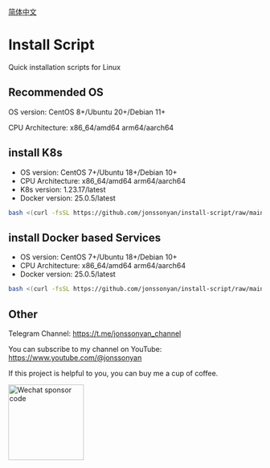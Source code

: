 [简体中文](README_ZH.md)

# Install Script

Quick installation scripts for Linux

## Recommended OS

OS version: CentOS 8+/Ubuntu 20+/Debian 11+

CPU Architecture: x86_64/amd64 arm64/aarch64

## install K8s

- OS version: CentOS 7+/Ubuntu 18+/Debian 10+
- CPU Architecture: x86_64/amd64 arm64/aarch64
- K8s version: 1.23.17/latest
- Docker version: 25.0.5/latest

```bash
bash <(curl -fsSL https://github.com/jonssonyan/install-script/raw/main/k8s-install.sh)
```

## install Docker based Services

- OS version: CentOS 7+/Ubuntu 18+/Debian 10+
- CPU Architecture: x86_64/amd64 arm64/aarch64
- Docker version: 25.0.5/latest

```bash
bash <(curl -fsSL https://github.com/jonssonyan/install-script/raw/main/docker-install.sh)
```

## Other

Telegram Channel: https://t.me/jonssonyan_channel

You can subscribe to my channel on YouTube: https://www.youtube.com/@jonssonyan

If this project is helpful to you, you can buy me a cup of coffee.

<img src="https://github.com/jonssonyan/install-script/assets/46235235/cce90c48-27d3-492c-af3e-468b656bdd06" width="150" alt="Wechat sponsor code" title="Wechat sponsor code"/>
